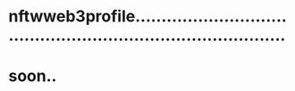 # nftwweb3profile..................................................................................
# soon..
